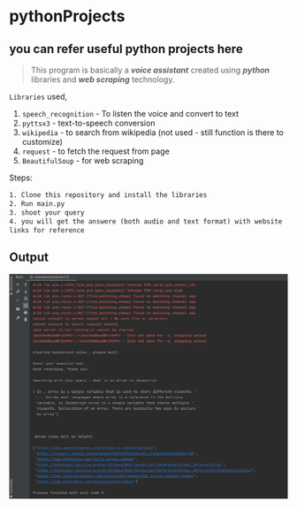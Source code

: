 # pythonProjects

## you can refer useful python projects here

> This program is basically a **_voice assistant_** created using **_python_** libraries and **_web scraping_** technology.

`Libraries` used,

1. `speech_recognition` - To listen the voice and convert to text
2. `pyttsx3` - text-to-speech conversion
3. `wikipedia` - to search from wikipedia (not used - still function is there to customize)
4. `request` - to fetch the request from page
5. `BeautifulSoup` - for web scraping

Steps:
```
1. Clone this repository and install the libraries
2. Run main.py
3. shoot your query
4. you will get the answere (both audio and text format) with website links for reference
```

## Output

![Alt text](voiceAssistant.png?raw=true "result")
